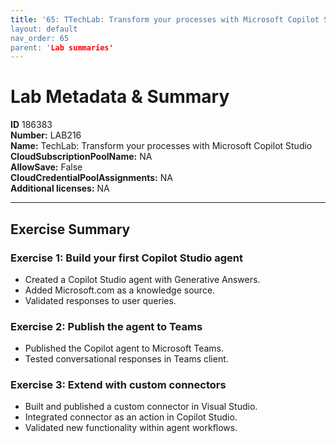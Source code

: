```yaml
---
title: '65: TTechLab: Transform your processes with Microsoft Copilot Studio` 
layout: default
nav_order: 65
parent: 'Lab summaries'
--- 
```


# Lab Metadata & Summary

**ID** 186383  
**Number:** LAB216  
**Name:** TechLab: Transform your processes with Microsoft Copilot Studio  
**CloudSubscriptionPoolName:** NA  
**AllowSave:** False  
**CloudCredentialPoolAssignments:** NA  
**Additional licenses:** NA  

---

## Exercise Summary

### Exercise 1: Build your first Copilot Studio agent
- Created a Copilot Studio agent with Generative Answers.  
- Added Microsoft.com as a knowledge source.  
- Validated responses to user queries.  

### Exercise 2: Publish the agent to Teams
- Published the Copilot agent to Microsoft Teams.  
- Tested conversational responses in Teams client.  

### Exercise 3: Extend with custom connectors
- Built and published a custom connector in Visual Studio.  
- Integrated connector as an action in Copilot Studio.  
- Validated new functionality within agent workflows.
